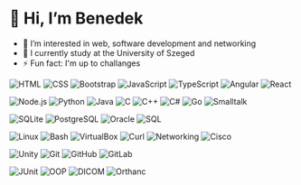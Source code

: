 # 👋 Hi, I’m Benedek
- 👀 I’m interested in web, software development and networking
- 🌱 I currently study at the University of Szeged
- ⚡ Fun fact: I'm up to challanges
  
<!-- Web Development -->
![HTML](https://img.shields.io/badge/-HTML5-E34F26?style=flat-square&logo=html5&logoColor=white)
![CSS](https://img.shields.io/badge/-CSS3-1572B6?style=flat-square&logo=css3)
![Bootstrap](https://img.shields.io/badge/-Bootstrap-7952B3?style=flat-square&logo=bootstrap&logoColor=white)
![JavaScript](https://img.shields.io/badge/-JavaScript-F7DF1E?style=flat-square&logo=javascript&logoColor=black)
![TypeScript](https://img.shields.io/badge/-TypeScript-3178C6?style=flat-square&logo=typescript&logoColor=white)
![Angular](https://img.shields.io/badge/-Angular-DD0031?style=flat-square&logo=angular&logoColor=white)
![React](https://img.shields.io/badge/-React-61DAFB?style=flat-square&logo=react&logoColor=white)

<!-- Programming Languages -->
![Node.js](https://img.shields.io/badge/-Node.js-339933?style=flat-square&logo=node.js&logoColor=white)
![Python](https://img.shields.io/badge/-Python-3776AB?style=flat-square&logo=python&logoColor=white)
![Java](https://img.shields.io/badge/-Java-007396?style=flat-square&logo=java&logoColor=white)
![C](https://img.shields.io/badge/-C-00599C?style=flat-square&logo=c&logoColor=white)
![C++](https://img.shields.io/badge/-C++-00599C?style=flat-square&logo=c%2B%2B&logoColor=white)
![C#](https://img.shields.io/badge/-C%23-239120?style=flat-square&logo=c-sharp&logoColor=white)
![Go](https://img.shields.io/badge/-Go-00ADD8?style=flat-square&logo=go&logoColor=white)
![Smalltalk](https://img.shields.io/badge/-Smalltalk-59666C?style=flat-square&logoColor=white)

<!-- Databases -->
![SQLite](https://img.shields.io/badge/-SQLite-003B57?style=flat-square&logo=sqlite&logoColor=white)
![PostgreSQL](https://img.shields.io/badge/-PostgreSQL-4169E1?style=flat-square&logo=postgresql&logoColor=white)
![Oracle](https://img.shields.io/badge/-Oracle-F80000?style=flat-square&logo=oracle&logoColor=white)
![SQL](https://img.shields.io/badge/-SQL-4479A1?style=flat-square&logo=postgresql&logoColor=white)

<!-- DevOps / Tools -->
![Linux](https://img.shields.io/badge/-Linux-FCC624?style=flat-square&logo=linux&logoColor=black)
![Bash](https://img.shields.io/badge/-Bash-4EAA25?style=flat-square&logo=gnu-bash&logoColor=white)
![VirtualBox](https://img.shields.io/badge/-VirtualBox-183A61?style=flat-square&logo=virtualbox&logoColor=white)
![Curl](https://img.shields.io/badge/-cURL-006BFF?style=flat-square&logo=curl&logoColor=white)
![Networking](https://img.shields.io/badge/-Networking-2962FF?style=flat-square)
![Cisco](https://img.shields.io/badge/-Cisco%20CCNA-1BA0D7?style=flat-square&logo=cisco&logoColor=white)

<!-- Game Dev & Version Control Tools -->
![Unity](https://img.shields.io/badge/-Unity-000000?style=flat-square&logo=unity&logoColor=white)
![Git](https://img.shields.io/badge/-Git-F05032?style=flat-square&logo=git&logoColor=white)
![GitHub](https://img.shields.io/badge/-GitHub-181717?style=flat-square&logo=github&logoColor=white)
![GitLab](https://img.shields.io/badge/-GitLab-FC6D26?style=flat-square&logo=gitlab&logoColor=white)

<!-- Testing / OOP / Medical -->
![JUnit](https://img.shields.io/badge/-JUnit-25A162?style=flat-square&logo=java&logoColor=white)
![OOP](https://img.shields.io/badge/-OOP-FF6F00?style=flat-square)
![DICOM](https://img.shields.io/badge/-DICOM-0072C6?style=flat-square)
![Orthanc](https://img.shields.io/badge/-Orthanc-1C1C1C?style=flat-square)
